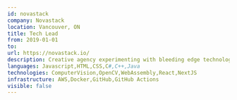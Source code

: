 ```yaml
---
id: novastack
company: Novastack
location: Vancouver, ON
title: Tech Lead
from: 2019-01-01
to:
url: https://novastack.io/
description: Creative agency experimenting with bleeding edge technology in the software space.
languages: Javascript,HTML,CSS,C#,C++,Java
technologies: ComputerVision,OpenCV,WebAssembly,React,NextJS
infrastructure: AWS,Docker,GitHub,GitHub Actions
visible: false
---
```

